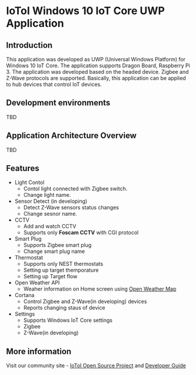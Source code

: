 # IoToI Windows 10 IoT Core UWP Application
## Introduction
This application was developed as UWP (Universal Windows Platform) for Windows 10 IoT Core. The application supports Dragon Board, Raspberry Pi 3.
The application was developed based on the headed device. Zigbee and Z-Wave protocols are supported. Basically, this application can be applied to hub devices that control IoT devices.

## Development environments
TBD

## Application Architecture Overview
TBD
 

## Features
* Light Contol
    * Contol light connected with Zigbee switch.
    * Change light name.
* Sensor Detect (in developing)
    * Detect Z-Wave sensors status changes
    * Change sesnor name.
* CCTV 
    * Add and watch CCTV
    * Supports only **Foscam CCTV** with CGI protocol
* Smart Plug
    * Supports Zigbee smart plug
    * Change smart plug name
* Thermostat
    * Supports only NEST thermostats
    * Setting up target themporature
    * Setting up Target flow
* Open Weather API
    * Weaher information on Home screen using [Open Weather Map](https://openweathermap.org/)
* Cortana
    * Control Zigbee and Z-Wave(in developing) devices
    * Reports changing staus of device
* Settings
    * Supports Windows IoT Core settings
    * Zigbee
    * Z-Wave(in developing)

## More information
Visit our community site - [IoToI Open Source Project](https://iotoi.io/community) and [Developer Guide](https://doc.iotoi.io)